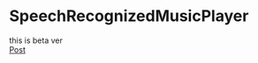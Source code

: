 # SpeechRecognizedMusicPlayer
this is beta ver  
[Post](https://madplayer.github.io/ai/Speech-Recognized-Music-Player/)
